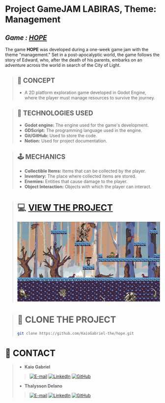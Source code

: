 # Project GameJAM LABIRAS, Theme: Management

## ***Game :  [HOPE](https://kaio-gabriel-dev.itch.io/hope)***
The game **HOPE** was developed during a one-week game jam with the theme "management." Set in a post-apocalyptic world, the game follows the story of Edward, who, after the death of his parents, embarks on an adventure across the world in search of the City of Light.

> ## 🚀 CONCEPT
> * A 2D platform exploration game developed in Godot Engine, where the player must manage resources to survive the journey.

> ## 🔦 TECHNOLOGIES USED
> * **Godot engine:** The engine used for the game's development.
> * **GDScript:**  The programming language used in the engine.
> * **Git/GitHub:**  Used to store the code.
> * **Notion:** Used for project documentation.

> ## 🕹️ MECHANICS
>  * **Collectible Items:** Items that can be collected by the player.
>  * **Inventory:** The place where collected items are stored.
> * **Enemies:** Entities that cause damage to the player.
> * **Object Interaction:** Objects with which the player can interact.

> # 💻 [VIEW THE PROJECT](https://kaio-gabriel-dev.itch.io/hope)
> <img src="print jogo hope.png">

> # 🔗 CLONE THE PROJECT
> ``` bash
> git clone https://github.com/KaioGabriel-the/hope.git

# 📱 CONTACT
> * **Kaio Gabriel**
>> [![E-mail](https://img.shields.io/badge/-Email-32CD32?style=for-the-badge&logo=microsoft-outlook&logoColor=white)](kkaiogabrielk@gmail.com)
>> [![LinkedIn](https://img.shields.io/badge/linkedin-%2332CD32.svg?style=for-the-badge&logo=linkedin&logoColor=white)](https://www.linkedin.com/in/kaio-gabriel-de-sousa-carvalho-baa05b313/?utm_source=share&utm_campaign=share_via&utm_content=profile&utm_medium=android_app)
>> [![GitHub](https://img.shields.io/badge/GitHub-32CD32?style=for-the-badge&logo=github&logoColor=white)](https://github.com/KaioGabriel-the)
> * **Thalysson Delano**
>> [![E-mail](https://img.shields.io/badge/-Email-32CD32?style=for-the-badge&logo=microsoft-outlook&logoColor=white)](contato.thalyssondel@gmail.com)
>> [![LinkedIn](https://img.shields.io/badge/linkedin-%2332CD32.svg?style=for-the-badge&logo=linkedin&logoColor=white)](https://www.linkedin.com/in/thalysson-delano-926459324/)
>> [![GitHub](https://img.shields.io/badge/GitHub-32CD32?style=for-the-badge&logo=github&logoColor=white)](https://github.com/thalyssonDEV)
